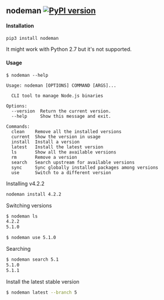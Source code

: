 nodeman  [![PyPI version](https://badge.fury.io/py/nodeman.svg)](https://badge.fury.io/py/nodeman)
----

#### Installation

```bash
pip3 install nodeman
```
It might work with Python 2.7 but it's not supported.

#### Usage

```
$ nodeman --help

Usage: nodeman [OPTIONS] COMMAND [ARGS]...

  CLI tool to manage Node.js binaries

Options:
  --version  Return the current version.
  --help     Show this message and exit.

Commands:
  clean    Remove all the installed versions
  current  Show the version in usage
  install  Install a version
  latest   Install the latest version
  ls       Show all the available versions
  rm       Remove a version
  search   Search upstream for available versions
  sync     Sync globally installed packages among versions
  use      Switch to a different version
```

Installing v4.2.2

```bash
nodeman install 4.2.2
```

Switching versions

```bash
$ nodeman ls
4.2.2
5.1.0

$ nodeman use 5.1.0
```

Searching

```bash
$ nodeman search 5.1
5.1.0
5.1.1
```

Install the latest stable version

```bash
$ nodeman latest --branch 5
```
